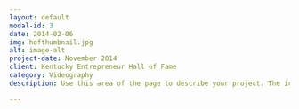 ```yaml
---
layout: default
modal-id: 3
date: 2014-02-06
img: hofthumbnail.jpg
alt: image-alt
project-date: November 2014
client: Kentucky Entrepreneur Hall of Fame
category: Videography
description: Use this area of the page to describe your project. The icon above is part of a free icon set by <a href="https://sellfy.com/p/8Q9P/jV3VZ/">Flat Icons</a>. On their website, you can download their free set with 16 icons, or you can purchase the entire set with 146 icons for only $12!

---
```

